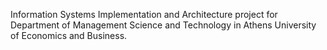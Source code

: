 Information Systems Implementation and Architecture project for Department of Management Science and Technology in Athens University of Economics and Business.
